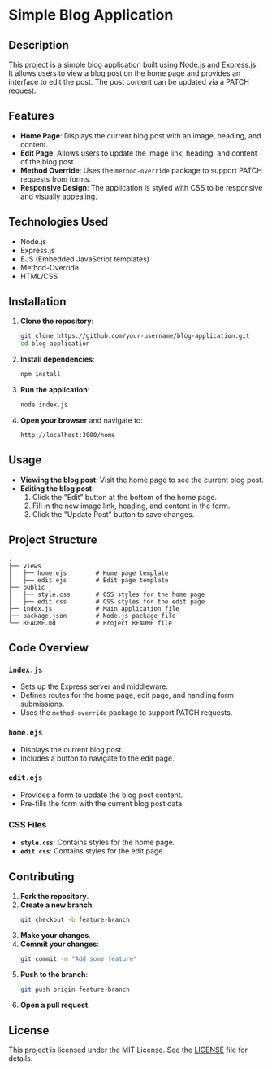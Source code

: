 # Simple Blog Application

## Description

This project is a simple blog application built using Node.js and Express.js. It allows users to view a blog post on the home page and provides an interface to edit the post. The post content can be updated via a PATCH request.

## Features

- **Home Page**: Displays the current blog post with an image, heading, and content.
- **Edit Page**: Allows users to update the image link, heading, and content of the blog post.
- **Method Override**: Uses the `method-override` package to support PATCH requests from forms.
- **Responsive Design**: The application is styled with CSS to be responsive and visually appealing.

## Technologies Used

- Node.js
- Express.js
- EJS (Embedded JavaScript templates)
- Method-Override
- HTML/CSS

## Installation

1. **Clone the repository**:
   ```sh
   git clone https://github.com/your-username/blog-application.git
   cd blog-application
   ```

2. **Install dependencies**:
   ```sh
   npm install
   ```

3. **Run the application**:
   ```sh
   node index.js
   ```

4. **Open your browser** and navigate to:
   ```
   http://localhost:3000/home
   ```

## Usage

- **Viewing the blog post**: Visit the home page to see the current blog post.
- **Editing the blog post**:
  1. Click the "Edit" button at the bottom of the home page.
  2. Fill in the new image link, heading, and content in the form.
  3. Click the "Update Post" button to save changes.

## Project Structure

```
.
├── views
│   ├── home.ejs        # Home page template
│   ├── edit.ejs        # Edit page template
├── public
│   ├── style.css       # CSS styles for the home page
│   ├── edit.css        # CSS styles for the edit page
├── index.js            # Main application file
├── package.json        # Node.js package file
└── README.md           # Project README file
```

## Code Overview

### `index.js`

- Sets up the Express server and middleware.
- Defines routes for the home page, edit page, and handling form submissions.
- Uses the `method-override` package to support PATCH requests.

### `home.ejs`

- Displays the current blog post.
- Includes a button to navigate to the edit page.

### `edit.ejs`

- Provides a form to update the blog post content.
- Pre-fills the form with the current blog post data.

### CSS Files

- **`style.css`**: Contains styles for the home page.
- **`edit.css`**: Contains styles for the edit page.

## Contributing

1. **Fork the repository**.
2. **Create a new branch**:
   ```sh
   git checkout -b feature-branch
   ```
3. **Make your changes**.
4. **Commit your changes**:
   ```sh
   git commit -m "Add some feature"
   ```
5. **Push to the branch**:
   ```sh
   git push origin feature-branch
   ```
6. **Open a pull request**.

## License

This project is licensed under the MIT License. See the [LICENSE](LICENSE) file for details.
